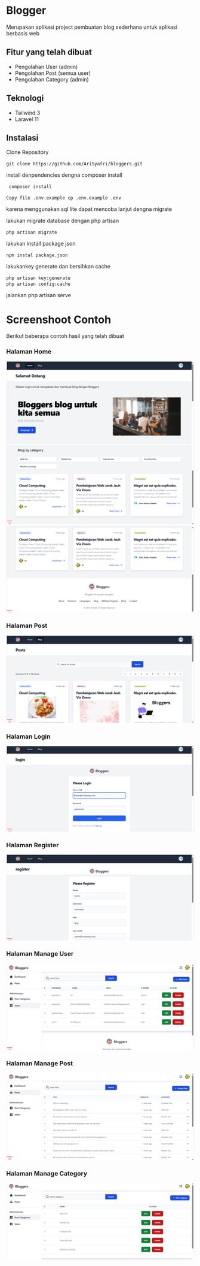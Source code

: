 
# Blogger
Merupakan aplikasi project pembuatan blog sederhana untuk aplikasi berbasis web


## Fitur yang telah dibuat

 - Pengolahan User (admin)
 - Pengolahan Post (semua user)
 - Pengolahan Category (admin)

## Teknologi

 - Tailwind 3
 - Laravel 11

## Instalasi

Clone Repository

```
git clone https://github.com/AriSyafri/bloggers.git 
```



install denpendencies dengna composer install

```
 composer install 
```

```
Copy file .env.example cp .env.example .env
```

karena menggunakan sql lite dapat mencoba lanjut dengna migrate

lakukan migrate database dengan php artisan 
```
php artisan migrate 
```

lakukan install package json  
```
npm instal package.json 
```


lakukankey generate dan bersihkan cache  
```
php artisan key:generate
php artisan config:cache
```

jalankan php artisan serve

# Screenshoot Contoh
Berikut beberapa contoh hasil yang telah dibuat
### Halaman Home
![Preview-1](view/home-1.png)
![Preview-1](view/home-2.png)
![Preview-1](view/home-3.png)
### Halaman Post
![Preview-1](view/blog.png)
### Halaman Login
![Preview-1](view/login-page.png)
### Halaman Register
![Preview-1](view/register-page.png)
### Halaman Manage User
![Preview-1](view/manage-user.png)
### Halaman Manage Post
![Preview-1](view/manage-post.png)
### Halaman Manage Category
![Preview-1](view/manage-category.png)
